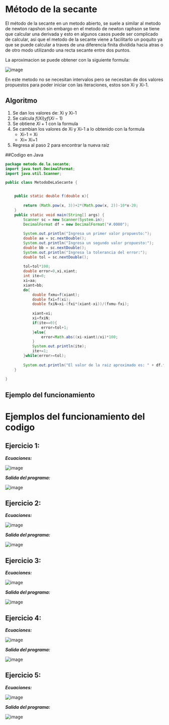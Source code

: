 # **Método de la secante**

El método de la secante en un metodo abierto, se suele a similar al metodo de newton rapshon sin embargo en el metodo de newton raphson se tiene que calcular una derivada y esto en algunos casos puede ser complicado de calcular, asi que el metodo de la secante viene a facilitarlo un poquito ya que se puede calcular a traves de una diferencia finita dividida hacia atras o de otro modo utilizando una recta secante entre dos puntos.

La aproximacion se puede obtener con la siguiente formula:


![image](https://github.com/CristianCHsx/Metodos-Numericos/assets/162630564/d21e395e-b435-442f-ba7a-7ec76ef6801f)


En este metodo no se necesitan intervalos pero se necesitan de dos valores propuestos para poder iniciar con las iteraciones, estos son Xi y Xi-1.

## **Algoritmo**

1. Se dan los valores de: Xi y Xi-1
2. Se calcula $f(Xi) y f(Xi-1)$
3. Se obtiene $Xi+1$ con la formula
4. Se cambian los valores de Xi y Xi-1 a lo obtenido con la formula
     - Xi-1 = Xi
     - Xi= Xi+1
5. Regresa al paso 2 para encontrar la nueva raiz

##Codigo en Java
```java
package metodo.de.la.secante;
import java.text.DecimalFormat;
import java.util.Scanner;

public class MetodoDeLaSecante {


    public static double f(double x){
        
        return (Math.pow(x, 3))+2*(Math.pow(x, 2))-10*x-20;
    }
    public static void main(String[] args) {
        Scanner sc = new Scanner(System.in);
        DecimalFormat df = new DecimalFormat("#.0000");
        
        System.out.println("Ingresa un primer valor propuesto:");
        double aa = sc.nextDouble();
        System.out.println("Ingresa un segundo valor propuesto:");
        double bb = sc.nextDouble();
        System.out.println("Ingresa la tolerancia del error:");
        double tol = sc.nextDouble();
        
        tol=tol*100;
        double error=0,xi,xiant;
        int ite=0;
        xi=aa;
        xiant=bb;
        do{
            double fxmu=f(xiant);
            double fxi=f(xi);
            double fxiN=xi-(fxi*(xiant-xi))/(fxmu-fxi);
            
            xiant=xi;
            xi=fxiN;
            if(ite==0){
                error=tol+1;
            }else{
                error=Math.abs((xi-xiant)/xi)*100;
            }
            System.out.println(ite);
            ite+=1;
        }while(error>=tol);
        
        System.out.println("El valor de la raiz aproximado es: " + df.format(xi));
    }
    
}

```

## Ejemplo del funcionamiento

# Ejemplos del funcionamiento del codigo

## Ejercicio 1:

**_Ecuaciones:_**

![image](https://github.com/CristianCHsx/Metodos-Numericos/assets/162630564/91a2f438-590f-4fbe-8d98-bdc44d832bf4)


**_Salida del programa:_**

![image](https://github.com/CristianCHsx/Metodos-Numericos/assets/162630564/f4c4f167-5f18-4d2d-8a83-e668e5a096a2)


## Ejercicio 2:

**_Ecuaciones:_**

![image](https://github.com/CristianCHsx/Metodos-Numericos/assets/162630564/68e4f7ff-b834-4949-995a-8567f08b8f28)

**_Salida del programa:_**

![image](https://github.com/CristianCHsx/Metodos-Numericos/assets/162630564/d9725b66-f12b-4a0e-8b05-e0878d467213)

## Ejercicio 3:

**_Ecuaciones:_**

![image](https://github.com/CristianCHsx/Metodos-Numericos/assets/162630564/b8589d67-1e1a-48bb-8d1a-5e50966dc477)

**_Salida del programa:_**

![image](https://github.com/CristianCHsx/Metodos-Numericos/assets/162630564/7e123f16-57f7-4fd4-87bc-3c69f72fbee0)

## Ejercicio 4:

**_Ecuaciones:_**

![image](https://github.com/CristianCHsx/Metodos-Numericos/assets/162630564/af3b9f92-01f8-4ac1-b256-354c29d81b86)

**_Salida del programa:_**

![image](https://github.com/CristianCHsx/Metodos-Numericos/assets/162630564/56afad74-d018-4dae-b4f9-6756fd79e235)

## Ejercicio 5:

**_Ecuaciones:_**

![image](https://github.com/CristianCHsx/Metodos-Numericos/assets/162630564/b1aa2636-2224-4c8e-954b-a2205465860f)

**_Salida del programa:_**

![image](https://github.com/CristianCHsx/Metodos-Numericos/assets/162630564/fa861225-08bc-49c0-91ea-922b52921539)


